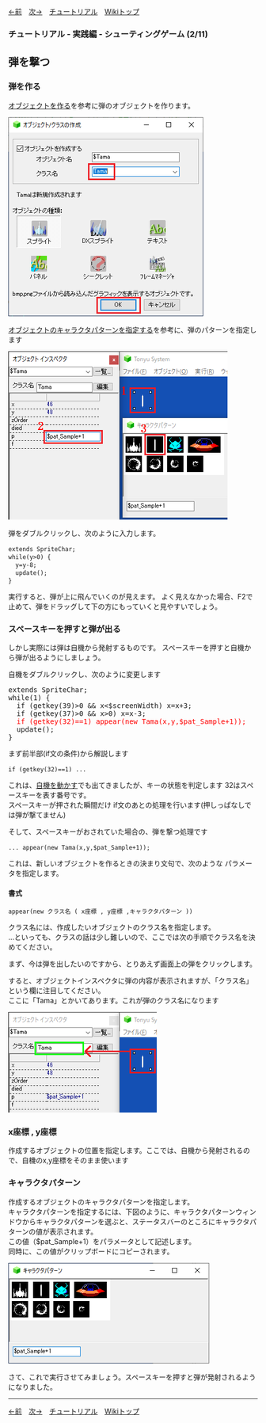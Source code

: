 

[←前](./tr-stg01)&emsp;[次→](./tr-stg03)&emsp;[チュートリアル](./tutorial)&emsp;[Wikiトップ](./)

<title>チュートリアル - 実践編 - シューティングゲーム (2/11) - 弾を撃つ</title>

### チュートリアル - 実践編 - シューティングゲーム (2/11)
## 弾を撃つ

### 弾を作る
[オブジェクトを作る](./tr-basic02)を参考に弾のオブジェクトを作ります。

![new-tama.png](./img/new-tama.png)

[オブジェクトのキャラクタパターンを指定する](./tr-basic06)を参考に、弾のパターンを指定します

![tamapat.png](./img/tamapat.png)

弾をダブルクリックし、次のように入力します。

```
extends SpriteChar;
while(y>0) {
  y=y-8;
  update();
}
```

実行すると、弾が上に飛んでいくのが見えます。 よく見えなかった場合、F2で止めて、弾をドラッグして下の方にもっていくと見やすいでしょう。

### スペースキーを押すと弾が出る
しかし実際には弾は自機から発射するものです。 スペースキーを押すと自機から弾が出るようにしましょう。

自機をダブルクリックし、次のように変更します

<pre>
extends SpriteChar;
while(1) {
  if (getkey(39)>0 && x<$screenWidth) x=x+3;
  if (getkey(37)>0 && x>0) x=x-3;
  <span style="color: #f00">if (getkey(32)==1) appear(new Tama(x,y,$pat_Sample+1));</span>
  update();
}
</pre>

まず前半部(if文の条件)から解説します

```
if (getkey(32)==1) ...
```

これは、[自機を動かす](./tr-stg01)でも出てきましたが、キーの状態を判定します 32はスペースキーを表す番号です。  
スペースキーが押された瞬間だけ if文のあとの処理を行います(押しっぱなしでは弾が撃てません)

そして、スペースキーがおされていた場合の、弾を撃つ処理です

```
... appear(new Tama(x,y,$pat_Sample+1));
```

これは、新しいオブジェクトを作るときの決まり文句で、次のような パラメータを指定します。

#### 書式
```
appear(new クラス名 ( x座標 , y座標 ,キャラクタパターン ))
```
クラス名には、作成したいオブジェクトのクラス名を指定します。  
...といっても、クラスの話は少し難しいので、ここでは次の手順でクラス名を決めてください。

まず、今は弾を出したいのですから、とりあえず画面上の弾をクリックします。

すると、オブジェクトインスペクタに弾の内容が表示されますが、「クラス名」という欄に注目してください。  
ここに「Tama」とかいてあります。これが弾のクラス名になります

![tamaclass.png](./img/tamaclass.png)

### x座標 , y座標
作成するオブジェクトの位置を指定します。ここでは、自機から発射されるので、自機のx,y座標をそのまま使います

### キャラクタパターン
作成するオブジェクトのキャラクタパターンを指定します。  
キャラクタパターンを指定するには、下図のように、キャラクタパターンウィンドウからキャラクタパターンを選ぶと、ステータスバーのところにキャラクタパターンの値が表示されます。  
この値（$pat_Sample+1）をパラメータとして記述します。  
同時に、この値がクリップボードにコピーされます。

![sel-tama-p.png](./img/sel-tama-p.png)

さて、これで実行させてみましょう。スペースキーを押すと弾が発射されるようになりました。

***

[←前](./tr-stg01)&emsp;[次→](./tr-stg03)&emsp;[チュートリアル](./tutorial)&emsp;[Wikiトップ](./)
